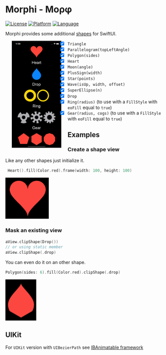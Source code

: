 # Morphi - Μορφ

[![License](https://img.shields.io/badge/license-MIT-blue.svg?style=flat)](http://mit-license.org)
[![Platform](http://img.shields.io/badge/platform-macos_ios_osx_tvos-lightgrey.svg?style=flat)](https://developer.apple.com/resources/)
[![Language](http://img.shields.io/badge/language-swift-orange.svg?style=flat)](https://developer.apple.com/swift)

Morphi provides some additional [shapes](https://developer.apple.com/documentation/swiftui/shape) for SwiftUI.

<img align="left" hspace="20" src="/Example/Screen.png" alt="Screen shot" height="333">

- [x] `Triangle`
- [x] `Parallelogram(topLeftAngle)`
- [x] `Polygon(sides)`
- [x] `Heart`
- [x] `Moon(angle)`
- [x] `PlusSign(width)`
- [x] `Star(points)`
- [x] `Wave(isUp, width, offset)`
- [x] `SuperEllipse(n)`
- [x] `Drop`
- [x] `Ring(radius)` (to use with a `FillStyle` with `eoFill` equal to `true`)
- [x] `Gear(radius, cogs)` (to use with a `FillStyle` with `eoFill` equal to `true`)

## Examples

### Create a shape view

Like any other shapes just initialize it.

```swift
 Heart().fill(Color.red).frame(width: 100, height: 100)
 ```
 
 <img  src="/Example/Heart.png" alt="Heart" height="128">
 
 ### Mask an existing view
 
 ```swift
 aView.clipShape(Drop())
 // or using static member
 aView.clipShape(.drop)
```

You can even do it on an other shape.
```swift
Polygon(sides: 6).fill(Color.red).clipShape(.drop)
```
<img  src="/Example/PolygonDrop.png" alt="PolygonDrop" height="128">

## UIKit

For `UIKit` version with `UIBezierPath` see [IBAnimatable framework](https://github.com/IBAnimatable/IBAnimatable/)
